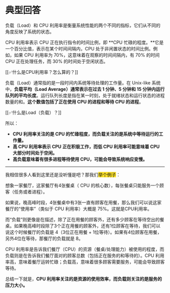 # 典型回答


负载（Load）和 CPU 利用率是衡量系统性能的两个不同的指标，它们从不同的角度反映了系统的状态。



CPU 利用率表示 CPU 正在执行指令的时间比例，即 **CPU 忙碌的程度。**它是一个百分比值，表示在某个时间间隔内，CPU 处于非闲置状态的时间比例。例如，如果 CPU 利用率为 70%，这意味着在观察的时间间隔内，有 70% 的时间 CPU 正在处理任务，而 30% 的时间处于空闲状态。



[[✅什么是CPU利用率？怎么算的？]]



负载（Load）通常指的是一段时间内系统等待处理的工作量。在 Unix-like 系统中，**负载平均（Load Average）通常表示在过去 1 分钟、5 分钟和 15 分钟内运行队列的平均长度**。运行队列长度是指在某一时刻，处于就绪状态和运行状态的进程数量的和。**这个数值包括了正在使用 CPU 的进程和等待 CPU 的进程**。



[[✅什么是Load（负载）？]]



所以：

+ **CPU 利用率关注的是 CPU 的忙碌程度，而负载关注的是系统中等待运行的工作量。**
+ **高 CPU 利用率表示 CPU 正在积极工作，而低 CPU 利用率可能意味着 CPU 大部分时间处于空闲。**
+ **高负载意味着有很多进程等待使用 CPU，可能会导致系统响应变慢。**

****

我相信很多人看到这里还是没听懂是吧？那我们<font style="background-color:#FBDE28;">举个例子</font>：



想象一家餐厅，这家餐厅有4张餐桌（ CPU 的核心数），每张餐桌只能服务一个顾客（任务或者进程）。



如果说，晚高峰时段，4张餐桌中有3张一直有顾客在用餐，那么我们可以说这家餐厅的“使用率”（类似于 CPU 利用率）大概是 75%。这就是CPU利用率。



而“负载”则更像是在描述，除了正在用餐的顾客外，还有多少顾客在等待空出的餐桌。如果晚高峰时段除了3个正在用餐的顾客外，还有1位顾客在等待，我们可以说这个时候餐厅的负载是 4（3位正在用餐 + 1位等待）。如果有4位顾客在用餐，另外4位在等待，那餐厅的负载就是 8。





CPU 利用率是告诉我们餐厅（CPU）的资源（餐桌/处理能力）被使用的程度，而负载则是在告诉我们餐厅面对的顾客总数（包括正在服务的和等待的）。CPU 利用率高，意味着餐厅运转忙碌；负载高，意味着很多顾客需要服务，可能会导致顾客等待。



总结一下就是，**CPU 利用率关注的是资源的使用效率，而负载则关注的是服务的压力大小。**

